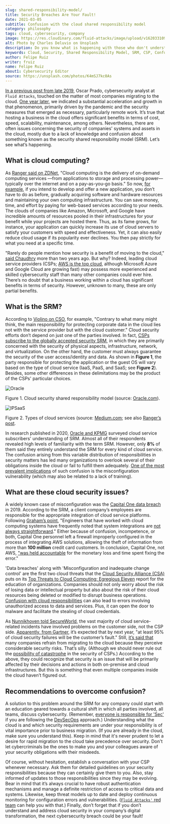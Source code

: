 ```yaml
---
slug: shared-responsibility-model/
title: Security Breaches Are Your Fault!
date: 2021-03-05
subtitle: Confusion with the cloud shared responsibility model
category: philosophy
tags: cloud, cybersecurity, company
image: https://res.cloudinary.com/fluid-attacks/image/upload/v1620331096/blog/shared-responsibility-model/cover_musv3h.webp
alt: Photo by Charles Deluvio on Unsplash
description: Do you know what is happening with those who don't understand the cloud security shared responsibility model? Find out here and get some recommendations.
keywords: Cloud, Security, Shared Responsibility Model, SRM, CSP, Confusion, Ethical Hacking, Pentesting
author: Felipe Ruiz
writer: fruiz
name: Felipe Ruiz
about1: Cybersecurity Editor
source: https://unsplash.com/photos/K4mSJ7kc0As
---
```


[In a previous post from late 2019](../security-trends/), Oscar Prado,
cybersecurity analyst at `Fluid Attacks`, touched on the matter of most
companies migrating to the cloud. [One year
later](../cybersecurity-2020-21-i/), we indicated a substantial
acceleration and growth in that phenomenon, primarily driven by the
pandemic and the security measures that emerged as necessary,
particularly remote work. It’s true that hosting a business in the cloud
offers significant benefits in terms of cost, speed, scalability,
maintenance, among others. Nevertheless, there are often issues
concerning the security of companies' systems and assets in the cloud,
mostly due to a lack of knowledge and confusion about something known as
the security shared responsibility model (SRM). Let’s see what’s
happening.

## What is cloud computing?

As [Ranger said on
ZDNet](https://www.zdnet.com/article/what-is-cloud-computing-everything-you-need-to-know-about-the-cloud/),
"Cloud computing is the delivery of on-demand computing services —from
applications to storage and processing power— typically over the
internet and on a pay-as-you-go basis." So now, [for
example](https://medium.com/@aditi.chaudhry92/what-is-cloud-computing-59d0d5570332),
if you intend to develop and offer a new application, you don’t have to
do as before, gradually acquiring software and hardware resources and
maintaining your own computing infrastructure. You can save money, time,
and effort by paying for web-based services according to your needs. The
clouds of companies like Amazon, Microsoft, and Google have incredible
amounts of resources pooled in their infrastructures for your benefit
while your projects are hosted there. Thus, as its fame grows, for
instance, your application can quickly increase its use of cloud servers
to satisfy your customers with speed and effectiveness. Yet, it can also
easily reduce cloud usage if its popularity ever declines. You then pay
strictly for what you need at a specific time.

"Rarely do people mention how security is a benefit of moving to the
cloud," [said
Chaudhry](https://medium.com/@aditi.chaudhry92/how-to-be-secure-in-the-cloud-613846412db1)
more than two years ago. But why? Indeed, leading cloud service
providers (CSPs; [AWS is the top
cloud](https://www.zdnet.com/article/cloud-computing-aws-is-still-the-biggest-player-but-microsoft-azure-and-google-cloud-are-growing-fast/),
although Microsoft Azure and Google Cloud are growing fast) may possess
more experienced and skilled cybersecurity staff than many other
companies could ever hire. There’s no doubt that a business working
within a cloud has significant benefits in terms of security. However,
unknown to many, these are only partial benefits.

## What is the SRM?

According to [Violino on
CSO](https://www.csoonline.com/article/3043030/top-cloud-security-threats.html),
for example, "Contrary to what many might think, the main responsibility
for protecting corporate data in the cloud lies not with the service
provider but with the cloud customer." Cloud security efforts don’t
depend on just one of the parties involved. In fact, [CSPs subscribe to
the globally accepted security
SRM](https://blog.radware.com/security/cloudsecurity/2020/10/understanding-the-shared-responsibility-model/),
in which they are primarily concerned with the security of physical
aspects, infrastructure, network, and virtualization. On the other hand,
the customer must always guarantee the security of the user
access/identity and data. As shown in **Figure 1**, the party
responsible for protecting the application or the guest OS will vary
based on the type of cloud service (IaaS, PaaS, and SaaS; see **Figure
2**). Besides, some other differences in these delimitations may be the
product of the CSPs' particular choices.

<div class="imgblock">

![Oracle](https://res.cloudinary.com/fluid-attacks/image/upload/v1620331095/blog/shared-responsibility-model/oracle_tleunv.webp)

<div class="title">

Figure 1. Cloud security shared responsibility model (source:
[Oracle.com](https://www.oracle.com/a/ocom/docs/cloud/oracle-ctr-2020-shared-responsibility.pdf)).

</div>

</div>

<div class="imgblock">

![IPSaaS](https://res.cloudinary.com/fluid-attacks/image/upload/v1620331094/blog/shared-responsibility-model/ipsaas_jzdvv4.webp)

<div class="title">

Figure 2. Types of cloud services (source:
[Medium.com](https://miro.medium.com/max/2800/1*hlMABmD_hJmMJlu433KIAg.png);
see also [Ranger’s
post](https://www.zdnet.com/article/what-is-cloud-computing-everything-you-need-to-know-about-the-cloud/).

</div>

</div>

In research published in 2020, [Oracle and
KPMG](https://www.oracle.com/a/ocom/docs/cloud/oracle-ctr-2020-shared-responsibility.pdf)
surveyed cloud service subscribers' understanding of SRM. Almost all of
their respondents revealed high levels of familiarity with the term SRM.
However, only **8%** of them said they entirely understand the SRM for
every kind of cloud service. The confusion arising from this variable
distribution of responsibilities in security matters has led many
organizations to overlook several of their obligations inside the cloud
or fail to fulfill them adequately. [One of the most prevalent
implications](https://www.secureworldexpo.com/industry-news/4-types-cloud-security-vulnerability-mitigation)
of such confusion is the misconfiguration vulnerability (which may also
be related to a lack of training).

## What are these cloud security issues?

A widely known case of misconfiguration was the [Capital One data
breach](https://edition.cnn.com/2019/07/29/business/capital-one-data-breach/index.html)
in 2019. According to the SRM, a client company’s employees are
responsible for the appropriate integration of cloud service platforms.
Following [Graham’s
point](https://www.bitsight.com/blog/what-companies-using-cloud-computing-providers-need-to-know-about-their-risk-responsibilities),
"Engineers that have worked with cloud computing systems have frequently
noted that system integrations are [not always
straightforward](https://www.wsj.com/articles/human-error-often-the-culprit-in-cloud-data-breaches-11566898203)."
Either because of confusion, incompetence, or both, Capital One
personnel left a firewall improperly configured in the process of
integrating AWS solutions, allowing the theft of information from more
than **100 million** credit card customers. In conclusion, Capital One,
not AWS, ["was held
accountable](https://www.bitsight.com/blog/what-companies-using-cloud-computing-providers-need-to-know-about-their-risk-responsibilities)
for the monetary loss and time spent fixing the error."

'Data breaches' along with 'Misconfiguration and inadequate change
control' are the first two cloud threats that the [Cloud Security
Alliance (CSA)](https://cloudsecurityalliance.org/) puts on its [Top
Threats to Cloud Computing: Egregious
Eleven](https://cloudsecurityalliance.org/artifacts/top-threats-egregious-11-deep-dive/)
report for the education of organizations. Companies should not only
worry about the risk of losing data or intellectual property but also
about the risk of their cloud resources being deleted or modified to
disrupt business operations. [Confusion with cloud
responsibilities](https://www.oracle.com/a/ocom/docs/cloud/oracle-ctr-2020-shared-responsibility.pdf)
can also lead to errors involving unauthorized access to data and
services. Plus, it can open the door to malware and facilitate the
stealing of cloud credentials.

As [Nunnikhoven told
SecureWorld](https://www.secureworldexpo.com/industry-news/biggest-cloud-security-threat-2021),
the vast majority of cloud service-related incidents have involved
problems on the customer side, not the CSP side. [Apparently, from
Gartner](https://blog.radware.com/security/cloudsecurity/2020/10/understanding-the-shared-responsibility-model/),
it’s expected that by next year, "at least 95% of cloud security
failures will be the customer’s fault." Still, [it’s said
that](https://www.threatscape.com/what-is-the-shared-responsibility-model-your-cloud-security-responsibilities-defined/)
many companies refrain from migrating to the cloud because they perceive
considerable security risks. That’s silly. (Although we should never
rule out the [possibility of
catastrophe](https://www.csoonline.com/article/3573371/cloud-technology-great-for-security-but-poses-systemic-risks-according-to-new-report.html)
in the security of CSPs.) According to the above, they could recognize
that security is an issue that will be primarily affected by their
decisions and actions in both on-premise and cloud infrastructures. But
this is something that even multiple companies inside the cloud haven’t
figured out.

## Recommendations to overcome confusion?

A solution to this problem around the SRM
for any company
could start with an education geared towards a cultural shift
in which all parties involved,
all teams,
discuss cybersecurity.
(Remember, [everyone is responsible for 'Sec'](../devsecops-concept/)
if you are following the [DevSecOps](../../solutions/devsecops/) approach.)
Understanding what the cloud is
and which security requirements are under your responsibility
is of vital importance prior to business migration.
(If you are already in the cloud,
make sure you understand this).
Keep in mind that it's never prudent
to let a desire for rapid migration to the cloud
take precedence over security.
Don't let cybercriminals be the ones
to make you and your colleagues aware of your security obligations
with their misdeeds.

Of course, without hesitation, establish a conversation with your CSP
whenever necessary. Ask them for detailed guidelines on your security
responsibilities because they can certainly give them to you. Also, stay
informed of updates to those responsibilities since they may be
evolving. Bear in mind that it’s always crucial to have robust
authentication mechanisms and manage a definite restriction of access to
critical data and systems. Likewise, keep threat models up to date and
deploy continuous monitoring for configuration errors and
vulnerabilities. ([`Fluid Attacks'` red
team](../../services/continuous-hacking/) can help you with that.)
Finally, don’t forget that if you don’t understand and address cloud
security in your company’s digital transformation, the next
cybersecurity breach could be your fault\!
